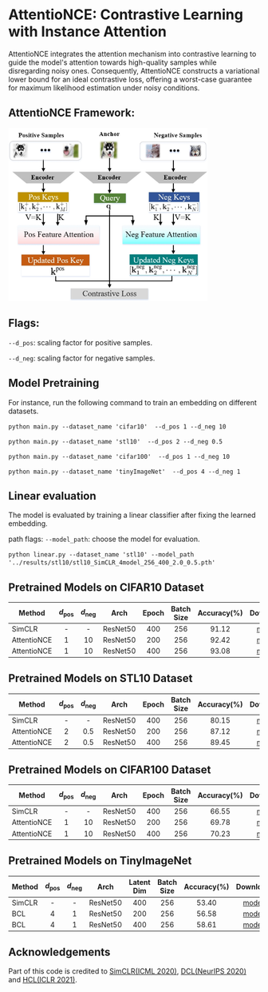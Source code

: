 # AttentioNCE: Contrastive Learning with Instance Attention
AttentioNCE integrates the attention mechanism into contrastive learning to guide the model's attention towards high-quality samples while disregarding noisy ones. Consequently, AttentioNCE constructs a variational lower bound for an ideal contrastive loss, offering a worst-case guarantee for maximum likelihood estimation under noisy conditions.

## AttentioNCE Framework:
<p align='left'>
<img src='https://github.com/liubin06/AttentioNCE/blob/main/pic/framework.png' width='400'/>
</p>

## Flags:
`--d_pos`: scaling factor for positive samples.

`--d_neg`: scaling factor for negative samples.


## Model Pretraining
For instance, run the following command to train an embedding on different datasets.
```
python main.py --dataset_name 'cifar10'  --d_pos 1 --d_neg 10
```
```
python main.py --dataset_name 'stl10'  --d_pos 2 --d_neg 0.5
```
```
python main.py --dataset_name 'cifar100'  --d_pos 1 --d_neg 10
```
```
python main.py --dataset_name 'tinyImageNet'  --d_pos 4 --d_neg 1
```


## Linear evaluation
The model is evaluated by training a linear classifier after fixing the learned embedding.

path flags:
`--model_path`: choose the model for evaluation.
```
python linear.py --dataset_name 'stl10' --model_path '../results/stl10/stl10_SimCLR_4model_256_400_2.0_0.5.pth'
```

## Pretrained Models on CIFAR10 Dataset
|Method | $d_\text{pos}$ | $d_\text{neg}$ | Arch | Epoch | Batch Size  | Accuracy(%) | Download | 
|--|:--------------:|:--------------:|:----:|:-----:|:---:|:-----------:|:---:|
| SimCLR |        -        |       -       | ResNet50 |  400  | 256  |    91.12    |  [model](https://drive.google.com/file/d/1AgKdRXnqBmhTPMAuzwsk1kE-X3OwVGpH/view?usp=drive_link)| 
| AttentioNCE |       1        |       10       | ResNet50 |  200  | 256  |    92.42    |  [model](https://drive.google.com/file/d/1Pq8bMZzqdN9-7c-HmyeKSxTlKhufaYf4/view?usp=sharing)| 
| AttentioNCE |       1        |       10       | ResNet50 |  400  | 256  |    93.08    |  [model](https://drive.google.com/file/d/1pKRs_QT4goC-l62tT48FxrDSRLxQ1Hfd/view?usp=sharing)|

## Pretrained Models on STL10 Dataset
| Method  | $d_\text{pos}$ | $d_\text{neg}$ | Arch | Epoch | Batch Size  | Accuracy(%) | Download | 
|---------|:--------------:|:--------------:|:----:|:-----:|:---:|:-----------:|:---:|
| SimCLR  |     -        |       -        | ResNet50 |  400  | 256  |    80.15    |  [model](https://drive.google.com/file/d/1qQE03ztnQCK4dtG-GPwCvF66nq_Mk_mo/view?usp=sharing)|
| AttentioNCE |       2        |      0.5       | ResNet50 |  200  | 256  |    87.12    |  [model](https://drive.google.com/file/d/1f3d8LYeX_8VLtqK1oai6SywmHAV0TwK9/view?usp=sharing)| 
| AttentioNCE        |       2        |      0.5       | ResNet50 |  400  | 256  |    89.45    |  [model](https://drive.google.com/file/d/1cQquMQA74GlQD6MQeP1l2zEhkJfdrKCA/view?usp=sharing)| 

## Pretrained Models on CIFAR100 Dataset
|Method  | $d_\text{pos}$ | $d_\text{neg}$ | Arch | Epoch | Batch Size  | Accuracy(%) | Download | 
|---|:--------------:|:--------------:|:----:|:-----:|:---:|:-----------:|:---:|
| SimCLR |      -        |       -        | ResNet50 |  400  | 256  |    66.55    |  [model]()| 
| AttentioNCE |       1        |       10       | ResNet50 |  200  | 256  |    69.78    |  [model](https://drive.google.com/file/d/1hnQAvAgsNa3rOY1cRnZgUsWZLh6KOmUM/view?usp=sharing)| 
| AttentioNCE|       1        |       10       | ResNet50 |  400  | 256  |    70.23    |  [model](https://drive.google.com/file/d/1zGqa28oNiogYjriWJjp-MqkzwDjTskIO/view?usp=sharing)|

## Pretrained Models on TinyImageNet
|Method  | $d_\text{pos}$ | $d_\text{neg}$ | Arch | Latent Dim | Batch Size  | Accuracy(%) | Download | 
|---|:--------------:|:--------------:|:----:|:----------:|:---:|:-----------:|:---:|
| SimCLR |       -        |       -        | ResNet50 |    400     | 256  |    53.40    |  [model]()| 
| BCL |       4        |       1        | ResNet50 |    200     | 256  |    56.58    |  [model](https://drive.google.com/file/d/1oQaHY5fW2_3trpBe4xMP4K_x3cRW8UjL/view?usp=sharing)| 
| BCL |       4        |       1        | ResNet50 |    400     | 256  |    58.61    |  [model](https://drive.google.com/file/d/1lVRxeZBRP18uQsw4FVOtaoBQnK7hU0yG/view?usp=sharing)| 
## Acknowledgements
Part of this code is credited to [SimCLR(ICML 2020)](https://github.com/leftthomas/SimCLR), [DCL(NeurIPS 2020)](https://github.com/chingyaoc/DCL) and [HCL(ICLR 2021)](https://github.com/joshr17/HCL).
